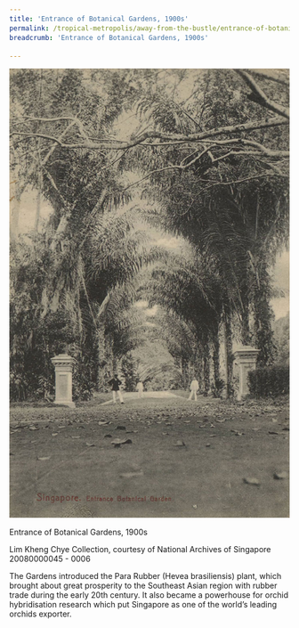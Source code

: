 ```yaml
---
title: 'Entrance of Botanical Gardens, 1900s'
permalink: /tropical-metropolis/away-from-the-bustle/entrance-of-botanical-gardens-1900s/
breadcrumb: 'Entrance of Botanical Gardens, 1900s'

---
```



![Entrance of Botanical Gardens, 1900s](/images/Sub3-4-Entrance-Botanical-Garden.jpg)
<div class="custom-caption">
<div><p>Entrance of Botanical Gardens, 1900s</p></div>
<div>Lim Kheng Chye Collection, courtesy of National Archives of Singapore</div>
<div>20080000045 - 0006</div>
</div>

The Gardens introduced the Para Rubber (Hevea brasiliensis) plant, which brought about great prosperity to the Southeast Asian region with rubber trade during the early 20th century. It also became a powerhouse for orchid hybridisation research which put Singapore as one of the world’s leading orchids exporter.

